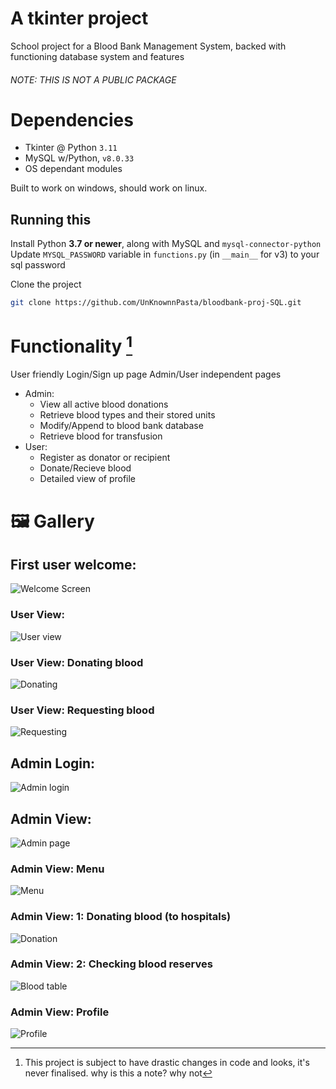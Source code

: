 # A tkinter project
School project for a Blood Bank Management System, backed with functioning database system and features
###### NOTE:    THIS IS NOT A PUBLIC PACKAGE

# Dependencies 
- Tkinter @ Python `3.11`
- MySQL w/Python, `v8.0.33`
- OS dependant modules

Built to work on windows, should work on linux.

## Running this
Install Python **3.7 or newer**, along with MySQL and `mysql-connector-python`
Update `MYSQL_PASSWORD` variable in `functions.py` (in `__main__` for v3) to your sql password

Clone the project
```bash
git clone https://github.com/UnKnownnPasta/bloodbank-proj-SQL.git
```

# Functionality [^1]
User friendly Login/Sign up page
Admin/User independent pages
* Admin:
    - View all active blood donations
    - Retrieve blood types and their stored units
    - Modify/Append to blood bank database
    - Retrieve blood for transfusion
* User:
    - Register as donator or recipient
    - Donate/Recieve blood
    - Detailed view of profile

# 🖼 Gallery
## First user welcome:
![Welcome Screen](blob/s1.png)
### User View:
![User view](blob/s2.png)
### User View: Donating blood
![Donating](blob/s3.png)
### User View: Requesting blood
![Requesting](blob/s4.png)
## Admin Login:
![Admin login](blob/s5.png)
## Admin View:
![Admin page](blob/s6.png)
### Admin View: Menu
![Menu](blob/s7.png)
### Admin View: 1: Donating blood (to hospitals)
![Donation](blob/s8.png)
### Admin View: 2: Checking blood reserves
![Blood table](blob/s9.png)
### Admin View: Profile
![Profile](blob/s10.png)


[^1]: This project is subject to have drastic changes in code and looks, it's never finalised. why is this a note? why not
[^2]: Still in process of being made